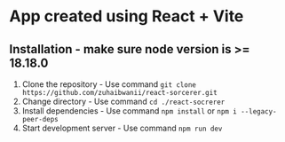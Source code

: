 # App created using React + Vite

## Installation - make sure node version is >= 18.18.0

1. Clone the repository - Use command `git clone https://github.com/zuhaibwanii/react-sorcerer.git`
2. Change directory - Use command `cd ./react-socrerer`
3. Install dependencies - Use command `npm install` or `npm i --legacy-peer-deps`
4. Start development server - Use command `npm run dev`

